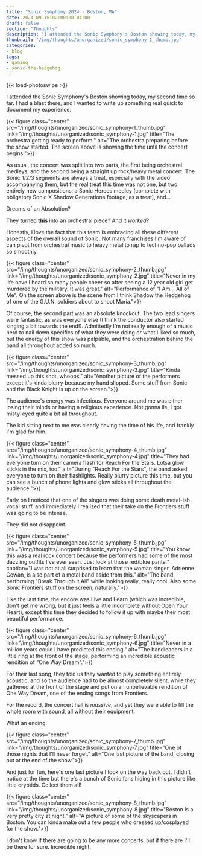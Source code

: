 ```yaml
---
title: "Sonic Symphony 2024 - Boston, MA"
date: 2024-09-16T02:00:00-04:00
draft: false
section: "Thoughts"
description: "I attended the Sonic Symphony's Boston showing today, my second time so far. I had a blast there, and I wanted to write up something real quick to document my experience."
thumbnail: "/img/thoughts/unorganized/sonic_symphony-1_thumb.jpg"
categories:
- blog
tags:
- gaming
- sonic-the-hedgehog
---
```


{{< load-photoswipe >}}

I attended the Sonic Symphony's Boston showing today, my second time so far. I had a blast there, and I wanted to write up something real quick to document my experience.

{{< figure
    class="center"
    src="/img/thoughts/unorganized/sonic_symphony-1_thumb.jpg"
    link="/img/thoughts/unorganized/sonic_symphony-1.jpg"
    title="The orchestra getting ready to perform."
    alt="The orchestra preparing before the show started. The screen above is showing the time until the concert begins.">}}

As usual, the concert was split into two parts, the first being orchestral medleys, and the second being a straight up rock/heavy metal concert. The Sonic 1/2/3 segments are always a treat, especially with the video accompanying them, but the real treat this time was not one, but two entirely new compositions: a Sonic Heroes medley (complete with obligatory Sonic X Shadow Generations footage, as a treat), and...

Dreams of an Absolution?

They turned [**this**](https://www.youtube.com/watch?v=c4zwIGF0mFQ) into an orchestral piece? And it *worked*?

Honestly, I love the fact that this team is embracing all these different aspects of the overall sound of Sonic. Not many franchises I'm aware of can pivot from orchestral music to heavy metal to rap to techno-pop ballads so smoothly.

{{< figure
    class="center"
    src="/img/thoughts/unorganized/sonic_symphony-2_thumb.jpg"
    link="/img/thoughts/unorganized/sonic_symphony-2.jpg"
    title="Never in my life have I heard so many people cheer so after seeing a 12 year old girl get murdered by the military. It was great."
    alt="Performance of \"I Am... All of Me\". On the screen above is the scene from I think Shadow the Hedgehog of one of the G.U.N. soldiers about to shoot Maria.">}}

Of course, the second part was an absolute knockout. The two lead singers were fantastic, as was everyone else (I think the conductor also started singing a bit towards the end!). Admittedly I'm not really enough of a music nerd to nail down specifics of what they were doing or what I liked so much, but the energy of this show was palpable, and the orchestration behind the band all throughout added so much.

{{< figure
    class="center"
    src="/img/thoughts/unorganized/sonic_symphony-3_thumb.jpg"
    link="/img/thoughts/unorganized/sonic_symphony-3.jpg"
    title="Kinda messed up this shot, whoops."
    alt="Another picture of the performers except it's kinda blurry because my hand slipped. Some stuff from Sonic and the Black Knight is up on the screen.">}}

The audience's energy was infectious. Everyone around me was either losing their minds or having a religious experience. Not gonna lie, I got misty-eyed quite a bit all throughout.

The kid sitting next to me was clearly having the time of his life, and frankly I'm glad for him.

{{< figure
    class="center"
    src="/img/thoughts/unorganized/sonic_symphony-4_thumb.jpg"
    link="/img/thoughts/unorganized/sonic_symphony-4.jpg"
    title="They had everyone turn on their camera flash for Reach For the Stars. Lotsa glow sticks in the mix, too."
    alt="During \"Reach For the Stars\", the band asked everyone to turn on their flashlights. Really blurry picture this time, but you can see a bunch of phone lights and glow sticks all throughout the audience.">}}

Early on I noticed that one of the singers was doing some death metal-ish vocal stuff, and immediately I realized that their take on the Frontiers stuff was going to be intense.

They did not disappoint.

{{< figure
    class="center"
    src="/img/thoughts/unorganized/sonic_symphony-5_thumb.jpg"
    link="/img/thoughts/unorganized/sonic_symphony-5.jpg"
    title="You know this was a real rock concert because the performers had some of the most dazzling outfits I've ever seen. Just look at those red/blue pants!"
    caption="I was not at all surprised to learn that the woman singer, Adrienne Cowan, is also part of a metal band aside from this."
    alt="The band performing \"Break Through it All\" while looking really, really cool. Also some Sonic Frontiers stuff on the screen, naturally.">}}

Like the last time, the encore was Live and Learn (which was incredible, don't get me wrong, but it just feels a little incomplete without Open Your Heart), except this time they decided to follow it up with maybe their most beautiful performance.

{{< figure
    class="center"
    src="/img/thoughts/unorganized/sonic_symphony-6_thumb.jpg"
    link="/img/thoughts/unorganized/sonic_symphony-6.jpg"
    title="Never in a million years could I have predicted this ending."
    alt="The bandleaders in a little ring at the front of the stage, performing an incredible acoustic rendition of \"One Way Dream\".">}}

For their last song, they told us they wanted to play something entirely acoustic, and so the audience had to be almost completely silent, while they gathered at the front of the stage and put on an unbelievable rendition of One Way Dream, one of the ending songs from Frontiers.

For the record, the concert hall is *massive*, and yet they were able to fill the whole room with sound, all without their equipment.

What an ending.

{{< figure
    class="center"
    src="/img/thoughts/unorganized/sonic_symphony-7_thumb.jpg"
    link="/img/thoughts/unorganized/sonic_symphony-7.jpg"
    title="One of those nights that I'll never forget."
    alt="One last picture of the band, closing out at the end of the show.">}}

And just for fun, here's one last picture I took on the way back out. I didn't notice at the time but there's a bunch of Sonic fans hiding in this picture like little cryptids. Collect them all!

{{< figure
    class="center"
    src="/img/thoughts/unorganized/sonic_symphony-8_thumb.jpg"
    link="/img/thoughts/unorganized/sonic_symphony-8.jpg"
    title="Boston is a very pretty city at night."
    alt="A picture of some of the skyscapers in Boston. You can kinda make out a few people who dressed up/cosplayed for the show.">}}

I don't know if there are going to be any more concerts, but if there are I'll be there for sure. Incredible night.